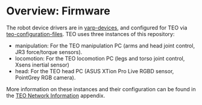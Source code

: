 # Overview: Firmware

The robot device drivers are in [yarp-devices](https://github.com/roboticslab-uc3m/yarp-devices), and configured for TEO via [teo-configuration-files](https://github.com/roboticslab-uc3m/teo-configuration-files). TEO uses three instances of this repository:

* manipulation: For the TEO manipulation PC \(arms and head joint control, JR3 force/torque sensors\).
* locomotion: For the TEO locomotion PC \(legs and torso joint control, Xsens inertial sensor\)
* head: For the TEO head PC \(ASUS XTion Pro Live RGBD sensor, PointGrey RGB camera\).

More information on these instances and their configuration can be found in the [TEO Network Information](../appendix/c-teo-network-information.md) appendix.

